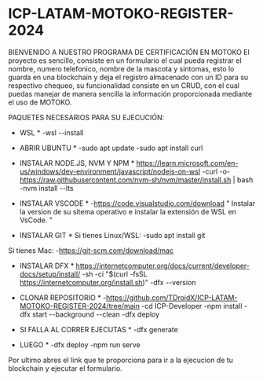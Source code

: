 # ICP-LATAM-MOTOKO-REGISTER-2024
BIENVENIDO A NUESTRO PROGRAMA DE CERTIFICACIÓN EN MOTOKO
El proyecto es sencillo, consiste en un formulario el cual pueda registrar el nombre, numero telefonico, nombre de la mascota y sintomas, esto lo guarda en una blockchain y deja el registro almacenado con un ID para su respectivo chequeo, 
su funcionalidad consiste en un CRUD, con el cual puedas manejar de manera sencilla la información proporcionada mediante el uso de MOTOKO.

PAQUETES NECESARIOS PARA SU EJECUCIÓN:

* WSL * 
-wsl --install

* ABRIR UBUNTU *
-sudo apt update
-sudo apt install curl

* INSTALAR NODE.JS, NVM Y NPM *
https://learn.microsoft.com/en-us/windows/dev-environment/javascript/nodejs-on-wsl
-curl -o- https://raw.githubusercontent.com/nvm-sh/nvm/master/install.sh | bash
-nvm install --lts

* INSTALAR VSCODE *
-https://code.visualstudio.com/download
" Instalar la version de su sitema operativo e instalar la extensión de WSL en VsCode. "

* INSTALAR GIT *
Si tienes Linux/WSL:
-sudo apt install git

Si tienes Mac:
-https://git-scm.com/download/mac

* INSTALAR DFX *
https://internetcomputer.org/docs/current/developer-docs/setup/install/
-sh -ci "$(curl -fsSL https://internetcomputer.org/install.sh)"
-dfx --version

* CLONAR REPOSITORIO *
-https://github.com/TDroidX/ICP-LATAM-MOTOKO-REGISTER-2024/tree/main
-cd ICP-Developer
-npm install
-dfx start --background --clean
-dfx deploy
* SI FALLA AL CORRER EJECUTAS *
-dfx generate
* LUEGO *
-dfx deploy
-npm run serve

Por ultimo abres el link que te proporciona para ir a la ejecucion de tu blockchain y ejecutar el formulario.
